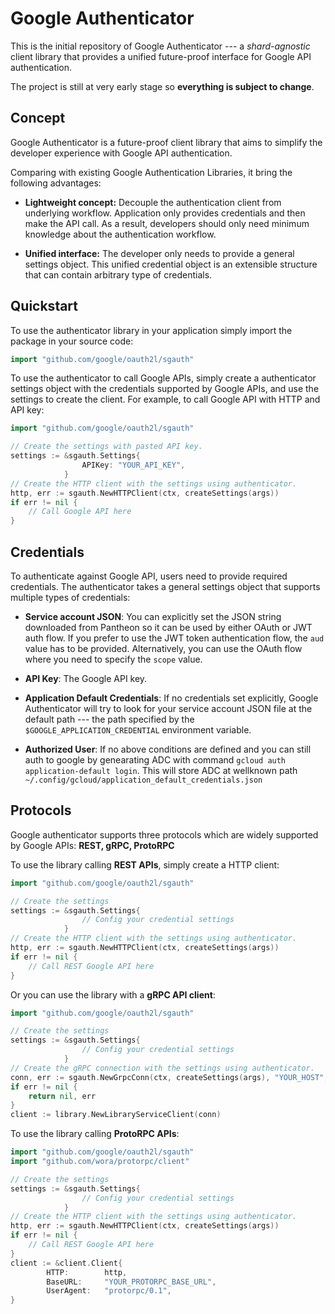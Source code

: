 Google Authenticator
======

This is the initial repository of Google Authenticator --- a _shard-agnostic_ client library that
 provides a unified future-proof interface for Google API authentication.

The project is still at very early stage so __everything is subject to change__.

Concept
-------
Google Authenticator is a future-proof client library that aims 
to simplify the developer experience with Google API authentication. 


Comparing with existing Google Authentication Libraries, it bring the following advantages:

- __Lightweight concept:__ Decouple the authentication client from underlying workflow.
Application only provides credentials and then make the API call.
As a result, developers should only need minimum knowledge about the authentication workflow.

- __Unified interface:__ The developer only needs to provide a general settings object. This unified credential object
 is an extensible structure that can contain arbitrary type of credentials.
 
Quickstart
----------

To use the authenticator library in your application simply import the package in your source
code:

```go
import "github.com/google/oauth2l/sgauth"
```

To use the authenticator to call Google APIs, simply create a authenticator settings object with
the credentials supported by Google APIs, and use the settings to create the client.
For example, to call Google API with HTTP and API key:

```go
import "github.com/google/oauth2l/sgauth"

// Create the settings with pasted API key.
settings := &sgauth.Settings{
                APIKey: "YOUR_API_KEY",
            }
// Create the HTTP client with the settings using authenticator.
http, err := sgauth.NewHTTPClient(ctx, createSettings(args))
if err != nil {
	// Call Google API here
}
```

Credentials
-----------

To authenticate against Google API, users need to provide required credentials.
The authenticator takes a general settings object that supports multiple types of credentials:

- __Service account JSON__: You can explicitly set the JSON string downloaded from Pantheon so
it can be used by either OAuth or JWT auth flow. If you prefer to use the JWT token authentication
flow, the `aud` value has to be provided. Alternatively, you can use the OAuth flow where you
need to specify the `scope` value.

- __API Key__: The Google API key.

- __Application Default Credentials__: If no credentials set explicitly, Google Authenticator
will try to look for your service account JSON file at the default path --- the path specified
by the `$GOOGLE_APPLICATION_CREDENTIAL` environment variable.

- __Authorized User__: If no above conditions are defined and you can still auth to google by genearating
ADC with command `gcloud auth application-default login`. This will store ADC at wellknown path 
`~/.config/gcloud/application_default_credentials.json`

Protocols
---------

Google authenticator supports three protocols which are widely supported by Google APIs:
__REST, gRPC, ProtoRPC__

To use the library calling __REST APIs__, simply create a HTTP client:
```go
import "github.com/google/oauth2l/sgauth"

// Create the settings
settings := &sgauth.Settings{
                // Config your credential settings
            }
// Create the HTTP client with the settings using authenticator.
http, err := sgauth.NewHTTPClient(ctx, createSettings(args))
if err != nil {
	// Call REST Google API here
}
```

Or you can use the library with a __gRPC API client__:

```go
import "github.com/google/oauth2l/sgauth"

// Create the settings
settings := &sgauth.Settings{
                // Config your credential settings
            }
// Create the gRPC connection with the settings using authenticator.
conn, err := sgauth.NewGrpcConn(ctx, createSettings(args), "YOUR_HOST", "YOUR_PORT")
if err != nil {
    return nil, err
}
client := library.NewLibraryServiceClient(conn)
```

To use the library calling __ProtoRPC APIs__:
```go
import "github.com/google/oauth2l/sgauth"
import "github.com/wora/protorpc/client"

// Create the settings
settings := &sgauth.Settings{
                // Config your credential settings
            }
// Create the HTTP client with the settings using authenticator.
http, err := sgauth.NewHTTPClient(ctx, createSettings(args))
if err != nil {
	// Call REST Google API here
}
client := &client.Client{
		HTTP:        http,
		BaseURL:     "YOUR_PROTORPC_BASE_URL",
		UserAgent:   "protorpc/0.1",
}
```

